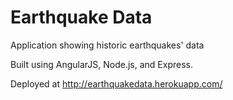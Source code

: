 # Earthquake Data
Application showing historic earthquakes' data

Built using AngularJS, Node.js, and Express.

Deployed at http://earthquakedata.herokuapp.com/
